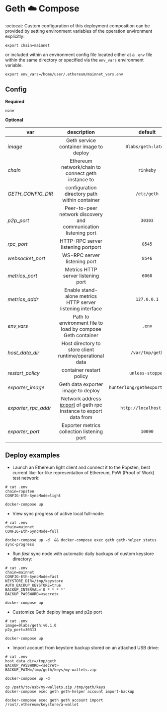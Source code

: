 # Geth :cloud: Compose

:octocat: Custom configuration of this deployment composition can be provided by setting environment variables of the operation environment explicitly:

`export chain=mainnet`

or included within an environment config file located either at a `.env` file within the same directory or specified via the `env_vars` environment variable.

`export env_vars=/home/user/.ethereum/mainnet_vars.env`

## Config


**Required**

`none`

**Optional**

| var | description | default |
| --- | :---: | :---: |
| *image* | Geth service container image to deploy | `0labs/geth:latest` |
| *chain* | Ethereum network/chain to connect geth instance to | `rinkeby` |
| *GETH_CONFIG_DIR* | configuration directory path within container | `/etc/geth` |
| *p2p_port* | Peer-to-peer network discovery and communication listening port | `30303` |
| *rpc_port* | HTTP-RPC server listening portport | `8545` |
| *websocket_port* | WS-RPC server listening port | `8546` |
| *metrics_port* | Metrics HTTP server listening port | `6060` |
| *metrics_addr* | Enable stand-alone metrics HTTP server listening interface | `127.0.0.1` |
| *env_vars* | Path to environment file to load by compose Geth container | `.env` |
| *host_data_dir* | Host directory to store client runtime/operational data | `/var/tmp/geth` |
| *restart_policy* | container restart policy | `unless-stopped` |
| *exporter_image* | Geth data exporter image to deploy | `hunterlong/gethexporter:latest` |
| *exporter_rpc_addr* | Network address <ip:port> of geth rpc instance to export data from | `http://localhost:8545` |
| *exporter_port* | Exporter metrics collection listening port | `10090` |

## Deploy examples

* Launch an Ethereum light client and connect it to the Ropsten, best current like-for-like representation of Ethereum, PoW (Proof of Work) test network:
```
# cat .env
chain=ropsten
CONFIG-Eth-SyncMode=light

docker-compose up
```

* View sync progress of active local full-node:
```
# cat .env
chain=mainnet
CONFIG-Eth-SyncMode=full

docker-compose up -d  && docker-compose exec geth geth-helper status sync-progress
```

* Run *fast* sync node with automatic daily backups of custom keystore directory:
```
# cat .env
chain=mainnet
CONFIG-Eth-SyncMode=fast
KEYSTORE_DIR=/tmp/keystore
AUTO_BACKUP_KEYSTORE=true
BACKUP_INTERVAL='0 * * * *'
BACKUP_PASSWORD=<secret>

docker-compose up
```

* Customize Geth deploy image and p2p port
```
# cat .env
image=0labs/geth:v0.1.0
p2p_port=30313

docker-compose up
```

* Import account from keystore backup stored on an attached USB drive:
```
# cat .env
host_data_dir=/tmp/geth
BACKUP_PASSWORD=<secret>
BACKUP_PATH=/tmp/geth/keys/my-wallets.zip

docker-compose up -d

cp /path/to/usb/my-wallets.zip /tmp/geth/keys
docker-compose exec geth geth-helper account import-backup

docker-compose exec geth geth account import /root/.ethereum/keystore/a-wallet
```
